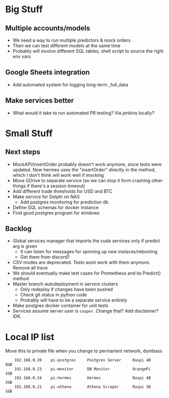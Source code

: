 # **Big Stuff** 

## Multiple accounts/models
- We need a way to run multiple predictors & mock orders
- Then we can test different models at the same time
- Probably will involve different SQL tables, shell script to source the right env vars

## Google Sheets integration
- Add automated system for logging long-term _full_data

## Make services better
- What would it take to run automated PR testing? Via jenkins locally?

# **Small Stuff**

## Next steps
- MockAPI/insertOrder probably doesn't work anymore, since tests were updated. Now hermes uses the "insertOrder" directly in the method, which I don't think will work well if mocking
- Move GDrive to separate service (so we can stop it form crashing other things if there's a session timeout)
- Add different trade thresholds for USD and BTC 
- Make service for Delphi on NAS
  - Add postgres monitoring for prediction db
- Define SQL schemas for docker instance
- Find good postgres program for windows

## Backlog
- Global services manager that imports the cuda services only if predict arg is given
  - It can listen for messages for spinning up new instaces/rebooting
  - Get them from discord?
- CSV modes are deprecated. Tests wont work with them anymore. Remove all trace
- We should eventually make test cases for Prometheus and its Predict() method
- Master branch autodeployment in service clusters
  - Only redeploy if changes have been pushed
  - Check git status in python code
  - Probably will have to be a separate service entirely
- Make postgres docker container for unit tests
- Services assume server user is `cooper`. Change that? Add disclaimer? IDK.

# Local IP list
Move this to private file when you change to permanent network, dumbass

        192.168.0.20    pi-postgres     Postgres Server     Raspi 4B    8GB
        192.168.0.23    pi-monitor      DB Monitor          OrangePi    1GB
        192.168.0.24    pi-hermes       Hermes              Raspi 4B    2GB
        192.168.0.21    pi-athena       Athena Scraper      Raspi 3B    1GB
